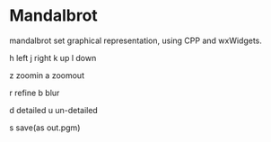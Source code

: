 # Mandalbrot
mandalbrot set graphical representation, using CPP and wxWidgets.

h left
j right
k up
l down

z zoomin
a zoomout

r refine
b blur

d detailed
u un-detailed

s save(as out.pgm)
